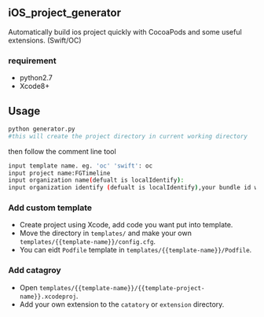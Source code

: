 iOS_project_generator
------

Automatically build ios project quickly with CocoaPods and some useful extensions. (Swift/OC)  
  
  
### requirement
- python2.7
- Xcode8+

Usage
------

```python
python generator.py 
#this will create the project directory in current working directory
```

then follow the comment line tool
```bash
input template name. eg. 'oc' 'swift': oc
input project name:FGTimeline
input organization name(defualt is localIdentify):
input organization identify (defualt is localIdentify),your bundle id will be like(localIndetify.FGTimeline):
```


### Add custom template
- Create project using Xcode, add code you want put into template.
- Move the directory in `templates/` and make your own `templates/{{template-name}}/config.cfg`.
- You can eidt `Podfile` template in `templates/{{template-name}}/Podfile`.

### Add catagroy
- Open `templates/{{template-name}}/{{template-project-name}}.xcodeproj`.
- Add your own extension to the `catatory` or `extension` directory.


